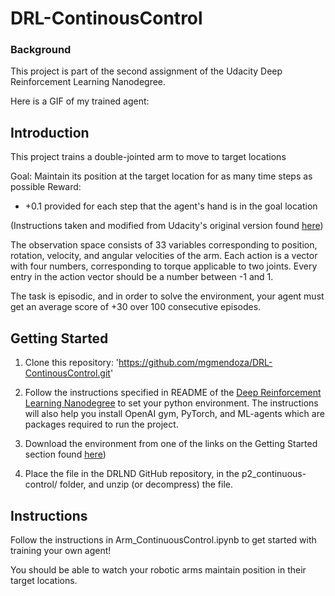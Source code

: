 # DRL-ContinousControl

### Background
This project is part of the second assignment of the Udacity Deep Reinforcement Learning Nanodegree. 

Here is a GIF of my trained agent: 


## Introduction
This project trains a double-jointed arm to move to target locations

Goal: Maintain its position at the target location for as many time steps as possible
Reward:
* +0.1 provided for each step that the agent's hand is in the goal location

(Instructions taken and modified from Udacity's original version found [here](https://github.com/udacity/deep-reinforcement-learning/tree/master/p2_continuous-control))

The observation space consists of 33 variables corresponding to position, rotation, velocity, and angular velocities of the arm. Each action is a vector with four numbers, corresponding to torque applicable to two joints. Every entry in the action vector should be a number between -1 and 1.

The task is episodic, and in order to solve the environment, your agent must get an average score of +30 over 100 consecutive episodes.

## Getting Started

1. Clone this repository: '<https://github.com/mgmendoza/DRL-ContinousControl.git>'

2. Follow the instructions specified in README of the [Deep Reinforcement Learning Nanodegree](https://github.com/udacity/deep-reinforcement-learning#dependencies) to set your python environment. The instructions will also help you install OpenAI gym, PyTorch, and ML-agents which are packages required to run the project.  

3. Download the environment from one of the links on the Getting Started section found [here](https://github.com/udacity/deep-reinforcement-learning/tree/master/p2_continuous-control))

4. Place the file in the DRLND GitHub repository, in the p2_continuous-control/ folder, and unzip (or decompress) the file.

## Instructions
Follow the instructions in Arm_ContinuousControl.ipynb to get started with training your own agent! 

You should be able to watch your robotic arms maintain position in their target locations. 
 
